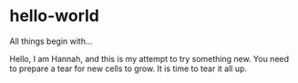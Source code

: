 # hello-world
All things begin with...

Hello, I am Hannah, and this is my attempt to try something new. 
You need to prepare a tear for new cells to grow. It is time to tear it all up.

